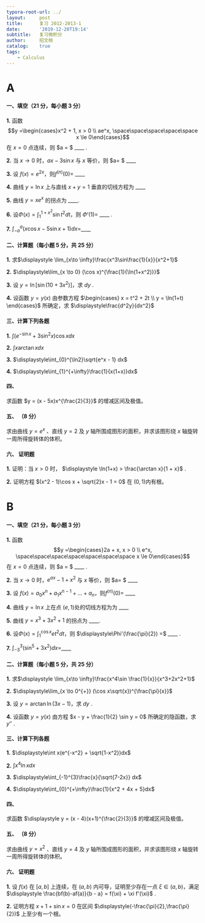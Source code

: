 ```yaml
---
typora-root-url: ../
layout:     post
title:      复习 2012-2013-1
date:       '2019-12-20T19:14'
subtitle:   复习微积分
author:     招文桃
catalog:    true
tags:
    - Calculus
---
```


# A

#### 一、填空（21 分，每小题 3 分）

**1.**  函数 $$y =\begin{cases}x^2 + 1, x > 0 \\ ae^x, \space\space\space\space\space x \le 0\end{cases}$$ 在 $x = 0$ 点连续，则 $a = $ ____ .



**2.**  当 $x\to 0$ 时，$\displaystyle ax - 3 \sin x$ 与 $x$ 等价，则 $a= $ ____ 



**3.**  设 $f(x) = e^{2x}$，则$f^{(n)}(0)$= ____



**4.**  曲线 $\displaystyle y = \ln x$ 上与直线 $x + y = 1$ 垂直的切线方程为 ____



**5.**  曲线 $y = xe^x$ 的拐点为 ____.



**6.** 设$\displaystyle\Phi(x) = \int_{1}^{1+x^2} \sin t^2 dt$，则 $\Phi'(1) =$ ____ .



**7.**  $\displaystyle\int_{-a}^{a}(x\cos x - 5\sin x + 1)dx=$____ 

<!--more-->

#### 二、计算题（每小题 5 分，共 25 分）

**1.**  求$\displaystyle \lim_{x\to \infty}\frac{x^3\sin\frac{1}{x}}{x^2+1}$ 



**2.** $\displaystyle\lim_{x \to 0} (\cos x)^{\frac{1}{\ln(1+x^2)}}$ 



**3.** 设 $y = \ln[\sin(10+3x^2)]$，求 $dy$ .



**4.** 设函数 $y = y(x)$ 由参数方程 $\begin{cases} x = t^2 + 2t \\ y = \ln(1+t) \end{cases}$ 所确定，求 $\displaystyle\frac{d^2y}{dx^2}$ 





#### 三、计算下列各题



**1.**  $\displaystyle\int(e^{-\sin  x} + 3 \sin^2 x) \cos x dx$



**2.** $\displaystyle\int x \arctan x dx$



**3.** $\displaystyle\int_{0}^{\ln2}\sqrt{e^x - 1} dx$



**4.** $\displaystyle\int_{1}^{+\infty}\frac{1}{x(1+x)}dx$



#### 四、

求函数 $y = (x - 5x)x^{\frac{2}{3}}$ 的增减区间及极值。







#### 五、 （8 分）

求由曲线 $y = e^x$ 、直线 $y = 2$ 及 $y$ 轴所围成图形的面积，并求该图形绕 $x$ 轴旋转一周所得旋转体的体积。





#### 六、 证明题

**1.** 证明：当 $x > 0$ 时， $\displaystyle \ln(1+x) > \frac{\arctan x}{1 + x}$ .



**2.** 证明方程 $(x^2 - 1)\cos x + \sqrt{2}x - 1 = 0$ 在 $(0,1)$内有根。



# B

#### 一、填空（21 分，每小题 3 分）

**1.**  函数 $$y =\begin{cases}2a + x, x > 0 \\ e^x, \space\space\space\space\space\space\space x \le 0\end{cases}$$ 在 $x = 0$ 点连续，则 $a = $ ____ .



**2.**  当 $x\to 0$ 时，$\displaystyle e^{ax}-1+x^2$ 与 $x$ 等价，则 $a= $ ____ 



**3.**  设 $f(x) = a_{0}x^n+a_{1}x^{n-1}+\dots+a_{n}$，则$f^{(n)}(0)$= ____



**4.**  曲线 $\displaystyle y = \ln x$ 上在点 $(e,1)$处的切线方程为为 ____



**5.**  曲线 $y = x^3 + 3x^2 + 1$ 的拐点为 ____.



**6.** 设$\displaystyle\Phi(x) = \int_{1}^{\cos x} e t^2 dt$，则 $\displaystyle\Phi'(\frac{\pi}{2}) =$ ____ .



**7.**  $\displaystyle\int_{-3}^{3}(\sin^5+3x^2)dx=$____ 



#### 二、计算题（每小题 5 分，共 25 分）

**1.**  求$\displaystyle \lim_{x\to \infty}\frac{x^4\sin \frac{1}{x}}{x^3+2x^2+1}$ 



**2.** $\displaystyle\lim_{x \to 0^{+}} (\cos x\sqrt{x})^{\frac{\pi}{x}}$ 



**3.** 设 $y = \arctan \ln(3x - 1)$，求 $dy$ .



**4.** 设函数 $y = y(x)$ 由方程 $x - y + \frac{1}{2} \sin y = 0$ 所确定的隐函数，求 $y''$ .





#### 三、计算下列各题



**1.**  $\displaystyle\int x(e^{-x^2} + \sqrt{1-x^2})dx$



**2.** $\displaystyle\int x^4 \ln x dx$



**3.** $\displaystyle\int_{-1}^{3}\frac{x}{\sqrt{7-2x}} dx$



**4.** $\displaystyle\int_{0}^{+\infty}\frac{1}{x^2 + 4x + 5}dx$



#### 四、

求函数 $\displaystyle y = (x - 4)(x+1)^{\frac{2}{3}}$ 的增减区间及极值。







#### 五、 （8 分）

求由曲线 $y = x^2$ 、直线 $y = 4$ 及 $y$ 轴所围成图形的面积，并求该图形绕 $x$ 轴旋转一周所得旋转体的体积。





#### 六、 证明题

**1.** 设 $f(x)$ 在 $[a,b]$ 上连续，在 $(a,b)$ 内可导，证明至少存在一点 $\xi \in (a, b)$，满足 $\displaystyle \frac{bf(b)-af(a)}{b - a} = f(\xi) + \xi f'(\xi)$ .



**2.** 证明方程 $x + 1 + \sin x = 0$ 在区间 $\displaystyle(-\frac{\pi}{2},\frac{\pi}{2})$ 上至少有一个根。

